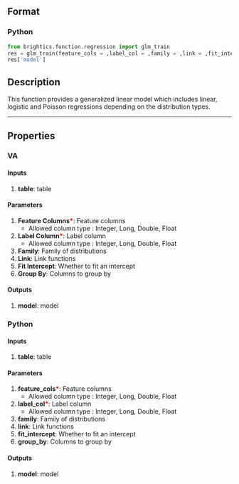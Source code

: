 ## Format
### Python
```python
from brightics.function.regression import glm_train
res = glm_train(feature_cols = ,label_col = ,family = ,link = ,fit_intercept = ,group_by = )
res['model']
```

## Description
This function provides a generalized linear model which includes linear, logistic and Poisson regressions depending on the distribution types.

---

## Properties
### VA
#### Inputs
1. **table**: table

#### Parameters
1. **Feature Columns**<b style="color:red">*</b>: Feature columns
   - Allowed column type : Integer, Long, Double, Float
2. **Label Column**<b style="color:red">*</b>: Label column
   - Allowed column type : Integer, Long, Double, Float
3. **Family**: Family of distributions
4. **Link**: Link functions
5. **Fit Intercept**: Whether to fit an intercept
6. **Group By**: Columns to group by

#### Outputs
1. **model**: model

### Python
#### Inputs
1. **table**: table

#### Parameters
1. **feature_cols**<b style="color:red">*</b>: Feature columns
   - Allowed column type : Integer, Long, Double, Float
2. **label_col**<b style="color:red">*</b>: Label column
   - Allowed column type : Integer, Long, Double, Float
3. **family**: Family of distributions
4. **link**: Link functions
5. **fit_intercept**: Whether to fit an intercept
6. **group_by**: Columns to group by

#### Outputs
1. **model**: model

